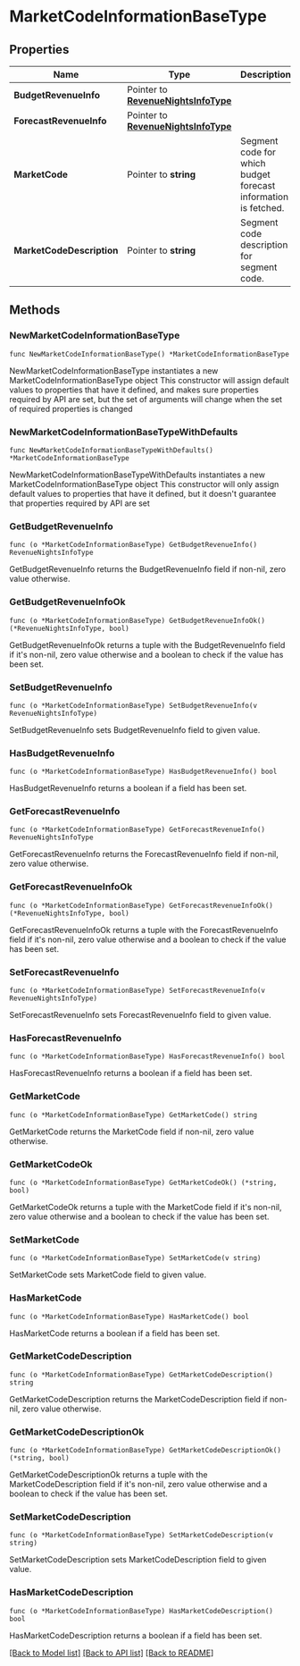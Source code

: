 # MarketCodeInformationBaseType

## Properties

Name | Type | Description | Notes
------------ | ------------- | ------------- | -------------
**BudgetRevenueInfo** | Pointer to [**RevenueNightsInfoType**](RevenueNightsInfoType.md) |  | [optional] 
**ForecastRevenueInfo** | Pointer to [**RevenueNightsInfoType**](RevenueNightsInfoType.md) |  | [optional] 
**MarketCode** | Pointer to **string** | Segment code for which budget forecast information is fetched. | [optional] 
**MarketCodeDescription** | Pointer to **string** | Segment code description for segment code. | [optional] 

## Methods

### NewMarketCodeInformationBaseType

`func NewMarketCodeInformationBaseType() *MarketCodeInformationBaseType`

NewMarketCodeInformationBaseType instantiates a new MarketCodeInformationBaseType object
This constructor will assign default values to properties that have it defined,
and makes sure properties required by API are set, but the set of arguments
will change when the set of required properties is changed

### NewMarketCodeInformationBaseTypeWithDefaults

`func NewMarketCodeInformationBaseTypeWithDefaults() *MarketCodeInformationBaseType`

NewMarketCodeInformationBaseTypeWithDefaults instantiates a new MarketCodeInformationBaseType object
This constructor will only assign default values to properties that have it defined,
but it doesn't guarantee that properties required by API are set

### GetBudgetRevenueInfo

`func (o *MarketCodeInformationBaseType) GetBudgetRevenueInfo() RevenueNightsInfoType`

GetBudgetRevenueInfo returns the BudgetRevenueInfo field if non-nil, zero value otherwise.

### GetBudgetRevenueInfoOk

`func (o *MarketCodeInformationBaseType) GetBudgetRevenueInfoOk() (*RevenueNightsInfoType, bool)`

GetBudgetRevenueInfoOk returns a tuple with the BudgetRevenueInfo field if it's non-nil, zero value otherwise
and a boolean to check if the value has been set.

### SetBudgetRevenueInfo

`func (o *MarketCodeInformationBaseType) SetBudgetRevenueInfo(v RevenueNightsInfoType)`

SetBudgetRevenueInfo sets BudgetRevenueInfo field to given value.

### HasBudgetRevenueInfo

`func (o *MarketCodeInformationBaseType) HasBudgetRevenueInfo() bool`

HasBudgetRevenueInfo returns a boolean if a field has been set.

### GetForecastRevenueInfo

`func (o *MarketCodeInformationBaseType) GetForecastRevenueInfo() RevenueNightsInfoType`

GetForecastRevenueInfo returns the ForecastRevenueInfo field if non-nil, zero value otherwise.

### GetForecastRevenueInfoOk

`func (o *MarketCodeInformationBaseType) GetForecastRevenueInfoOk() (*RevenueNightsInfoType, bool)`

GetForecastRevenueInfoOk returns a tuple with the ForecastRevenueInfo field if it's non-nil, zero value otherwise
and a boolean to check if the value has been set.

### SetForecastRevenueInfo

`func (o *MarketCodeInformationBaseType) SetForecastRevenueInfo(v RevenueNightsInfoType)`

SetForecastRevenueInfo sets ForecastRevenueInfo field to given value.

### HasForecastRevenueInfo

`func (o *MarketCodeInformationBaseType) HasForecastRevenueInfo() bool`

HasForecastRevenueInfo returns a boolean if a field has been set.

### GetMarketCode

`func (o *MarketCodeInformationBaseType) GetMarketCode() string`

GetMarketCode returns the MarketCode field if non-nil, zero value otherwise.

### GetMarketCodeOk

`func (o *MarketCodeInformationBaseType) GetMarketCodeOk() (*string, bool)`

GetMarketCodeOk returns a tuple with the MarketCode field if it's non-nil, zero value otherwise
and a boolean to check if the value has been set.

### SetMarketCode

`func (o *MarketCodeInformationBaseType) SetMarketCode(v string)`

SetMarketCode sets MarketCode field to given value.

### HasMarketCode

`func (o *MarketCodeInformationBaseType) HasMarketCode() bool`

HasMarketCode returns a boolean if a field has been set.

### GetMarketCodeDescription

`func (o *MarketCodeInformationBaseType) GetMarketCodeDescription() string`

GetMarketCodeDescription returns the MarketCodeDescription field if non-nil, zero value otherwise.

### GetMarketCodeDescriptionOk

`func (o *MarketCodeInformationBaseType) GetMarketCodeDescriptionOk() (*string, bool)`

GetMarketCodeDescriptionOk returns a tuple with the MarketCodeDescription field if it's non-nil, zero value otherwise
and a boolean to check if the value has been set.

### SetMarketCodeDescription

`func (o *MarketCodeInformationBaseType) SetMarketCodeDescription(v string)`

SetMarketCodeDescription sets MarketCodeDescription field to given value.

### HasMarketCodeDescription

`func (o *MarketCodeInformationBaseType) HasMarketCodeDescription() bool`

HasMarketCodeDescription returns a boolean if a field has been set.


[[Back to Model list]](../README.md#documentation-for-models) [[Back to API list]](../README.md#documentation-for-api-endpoints) [[Back to README]](../README.md)


